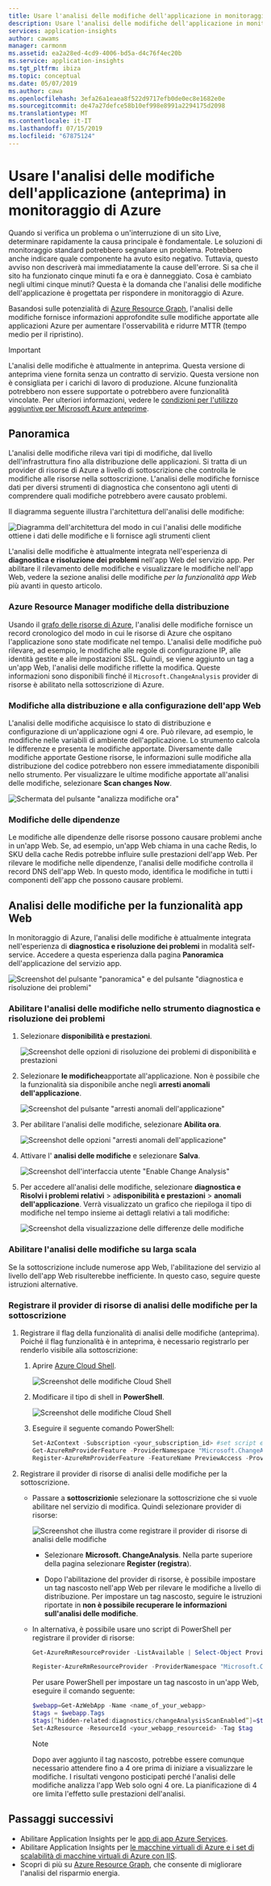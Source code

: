 ```yaml
---
title: Usare l'analisi delle modifiche dell'applicazione in monitoraggio di Azure per trovare i problemi delle app Web | Microsoft Docs
description: Usare l'analisi delle modifiche dell'applicazione in monitoraggio di Azure per risolvere i problemi dell'applicazione nei siti Live nel servizio app Azure.
services: application-insights
author: cawams
manager: carmonm
ms.assetid: ea2a28ed-4cd9-4006-bd5a-d4c76f4ec20b
ms.service: application-insights
ms.tgt_pltfrm: ibiza
ms.topic: conceptual
ms.date: 05/07/2019
ms.author: cawa
ms.openlocfilehash: 3efa26a1eaea8f522d9717efb0de0ec8e1682e0e
ms.sourcegitcommit: de47a27defce58b10ef998e8991a2294175d2098
ms.translationtype: MT
ms.contentlocale: it-IT
ms.lasthandoff: 07/15/2019
ms.locfileid: "67875124"
---
```

# <a name="use-application-change-analysis-preview-in-azure-monitor"></a>Usare l'analisi delle modifiche dell'applicazione (anteprima) in monitoraggio di Azure

Quando si verifica un problema o un'interruzione di un sito Live, determinare rapidamente la causa principale è fondamentale. Le soluzioni di monitoraggio standard potrebbero segnalare un problema. Potrebbero anche indicare quale componente ha avuto esito negativo. Tuttavia, questo avviso non descriverà mai immediatamente la cause dell'errore. Si sa che il sito ha funzionato cinque minuti fa e ora è danneggiato. Cosa è cambiato negli ultimi cinque minuti? Questa è la domanda che l'analisi delle modifiche dell'applicazione è progettata per rispondere in monitoraggio di Azure.

Basandosi sulle potenzialità di [Azure Resource Graph](https://docs.microsoft.com/azure/governance/resource-graph/overview), l'analisi delle modifiche fornisce informazioni approfondite sulle modifiche apportate alle applicazioni Azure per aumentare l'osservabilità e ridurre MTTR (tempo medio per il ripristino).

> [!IMPORTANT]
> L'analisi delle modifiche è attualmente in anteprima. Questa versione di anteprima viene fornita senza un contratto di servizio. Questa versione non è consigliata per i carichi di lavoro di produzione. Alcune funzionalità potrebbero non essere supportate o potrebbero avere funzionalità vincolate. Per ulteriori informazioni, vedere le [condizioni per l'utilizzo aggiuntive per Microsoft Azure anteprime](https://azure.microsoft.com/support/legal/preview-supplemental-terms/).

## <a name="overview"></a>Panoramica

L'analisi delle modifiche rileva vari tipi di modifiche, dal livello dell'infrastruttura fino alla distribuzione delle applicazioni. Si tratta di un provider di risorse di Azure a livello di sottoscrizione che controlla le modifiche alle risorse nella sottoscrizione. L'analisi delle modifiche fornisce dati per diversi strumenti di diagnostica che consentono agli utenti di comprendere quali modifiche potrebbero avere causato problemi.

Il diagramma seguente illustra l'architettura dell'analisi delle modifiche:

![Diagramma dell'architettura del modo in cui l'analisi delle modifiche ottiene i dati delle modifiche e li fornisce agli strumenti client](./media/change-analysis/overview.png)

L'analisi delle modifiche è attualmente integrata nell'esperienza di **diagnostica e risoluzione dei problemi** nell'app Web del servizio app. Per abilitare il rilevamento delle modifiche e visualizzare le modifiche nell'app Web, vedere la sezione analisi delle modifiche *per la funzionalità app Web* più avanti in questo articolo.

### <a name="azure-resource-manager-deployment-changes"></a>Azure Resource Manager modifiche della distribuzione

Usando il [grafo delle risorse di Azure](https://docs.microsoft.com/azure/governance/resource-graph/overview), l'analisi delle modifiche fornisce un record cronologico del modo in cui le risorse di Azure che ospitano l'applicazione sono state modificate nel tempo. L'analisi delle modifiche può rilevare, ad esempio, le modifiche alle regole di configurazione IP, alle identità gestite e alle impostazioni SSL. Quindi, se viene aggiunto un tag a un'app Web, l'analisi delle modifiche riflette la modifica. Queste informazioni sono disponibili finché il `Microsoft.ChangeAnalysis` provider di risorse è abilitato nella sottoscrizione di Azure.

### <a name="changes-in-web-app-deployment-and-configuration"></a>Modifiche alla distribuzione e alla configurazione dell'app Web

L'analisi delle modifiche acquisisce lo stato di distribuzione e configurazione di un'applicazione ogni 4 ore. Può rilevare, ad esempio, le modifiche nelle variabili di ambiente dell'applicazione. Lo strumento calcola le differenze e presenta le modifiche apportate. Diversamente dalle modifiche apportate Gestione risorse, le informazioni sulle modifiche alla distribuzione del codice potrebbero non essere immediatamente disponibili nello strumento. Per visualizzare le ultime modifiche apportate all'analisi delle modifiche, selezionare **Scan changes Now**.

![Schermata del pulsante "analizza modifiche ora"](./media/change-analysis/scan-changes.png)

### <a name="dependency-changes"></a>Modifiche delle dipendenze

Le modifiche alle dipendenze delle risorse possono causare problemi anche in un'app Web. Se, ad esempio, un'app Web chiama in una cache Redis, lo SKU della cache Redis potrebbe influire sulle prestazioni dell'app Web. Per rilevare le modifiche nelle dipendenze, l'analisi delle modifiche controlla il record DNS dell'app Web. In questo modo, identifica le modifiche in tutti i componenti dell'app che possono causare problemi.

## <a name="change-analysis-for-the-web-apps-feature"></a>Analisi delle modifiche per la funzionalità app Web

In monitoraggio di Azure, l'analisi delle modifiche è attualmente integrata nell'esperienza di **diagnostica e risoluzione dei problemi** in modalità self-service. Accedere a questa esperienza dalla pagina **Panoramica** dell'applicazione del servizio app.

![Screenshot del pulsante "panoramica" e del pulsante "diagnostica e risoluzione dei problemi"](./media/change-analysis/change-analysis.png)

### <a name="enable-change-analysis-in-the-diagnose-and-solve-problems-tool"></a>Abilitare l'analisi delle modifiche nello strumento diagnostica e risoluzione dei problemi

1. Selezionare **disponibilità e prestazioni**.

    ![Screenshot delle opzioni di risoluzione dei problemi di disponibilità e prestazioni](./media/change-analysis/availability-and-performance.png)

1. Selezionare **le modifiche**apportate all'applicazione. Non è possibile che la funzionalità sia disponibile anche negli **arresti anomali dell'applicazione**.

   ![Screenshot del pulsante "arresti anomali dell'applicazione"](./media/change-analysis/application-changes.png)

1. Per abilitare l'analisi delle modifiche, selezionare **Abilita ora**.

   ![Screenshot delle opzioni "arresti anomali dell'applicazione"](./media/change-analysis/enable-changeanalysis.png)

1. Attivare l' **analisi delle modifiche** e selezionare **Salva**.

    ![Screenshot dell'interfaccia utente "Enable Change Analysis"](./media/change-analysis/change-analysis-on.png)


1. Per accedere all'analisi delle modifiche, selezionare **diagnostica e Risolvi i problemi relativi** > a**disponibilità e prestazioni** > **anomali dell'applicazione**. Verrà visualizzato un grafico che riepiloga il tipo di modifiche nel tempo insieme ai dettagli relativi a tali modifiche:

     ![Screenshot della visualizzazione delle differenze delle modifiche](./media/change-analysis/change-view.png)


### <a name="enable-change-analysis-at-scale"></a>Abilitare l'analisi delle modifiche su larga scala

Se la sottoscrizione include numerose app Web, l'abilitazione del servizio al livello dell'app Web risulterebbe inefficiente. In questo caso, seguire queste istruzioni alternative.

### <a name="register-the-change-analysis-resource-provider-for-your-subscription"></a>Registrare il provider di risorse di analisi delle modifiche per la sottoscrizione

1. Registrare il flag della funzionalità di analisi delle modifiche (anteprima). Poiché il flag funzionalità è in anteprima, è necessario registrarlo per renderlo visibile alla sottoscrizione:

   1. Aprire [Azure Cloud Shell](https://azure.microsoft.com/features/cloud-shell/).

      ![Screenshot delle modifiche Cloud Shell](./media/change-analysis/cloud-shell.png)

   1. Modificare il tipo di shell in **PowerShell**.

      ![Screenshot delle modifiche Cloud Shell](./media/change-analysis/choose-powershell.png)

   1. Eseguire il seguente comando PowerShell:

        ``` PowerShell
        Set-AzContext -Subscription <your_subscription_id> #set script execution context to the subscription you are trying to enable
        Get-AzureRmProviderFeature -ProviderNamespace "Microsoft.ChangeAnalysis" -ListAvailable #Check for feature flag availability
        Register-AzureRmProviderFeature -FeatureName PreviewAccess -ProviderNamespace Microsoft.ChangeAnalysis #Register feature flag
        ```

1. Registrare il provider di risorse di analisi delle modifiche per la sottoscrizione.

   - Passare a **sottoscrizioni**e selezionare la sottoscrizione che si vuole abilitare nel servizio di modifica. Quindi selezionare provider di risorse:

        ![Screenshot che illustra come registrare il provider di risorse di analisi delle modifiche](./media/change-analysis/register-rp.png)

       - Selezionare **Microsoft. ChangeAnalysis**. Nella parte superiore della pagina selezionare **Register (registra**).

       - Dopo l'abilitazione del provider di risorse, è possibile impostare un tag nascosto nell'app Web per rilevare le modifiche a livello di distribuzione. Per impostare un tag nascosto, seguire le istruzioni riportate in **non è possibile recuperare le informazioni sull'analisi delle modifiche**.

   - In alternativa, è possibile usare uno script di PowerShell per registrare il provider di risorse:

        ```PowerShell
        Get-AzureRmResourceProvider -ListAvailable | Select-Object ProviderNamespace, RegistrationState #Check if RP is ready for registration

        Register-AzureRmResourceProvider -ProviderNamespace "Microsoft.ChangeAnalysis" #Register the Change Analysis RP
        ```

        Per usare PowerShell per impostare un tag nascosto in un'app Web, eseguire il comando seguente:

        ```powershell
        $webapp=Get-AzWebApp -Name <name_of_your_webapp>
        $tags = $webapp.Tags
        $tags[“hidden-related:diagnostics/changeAnalysisScanEnabled”]=$true
        Set-AzResource -ResourceId <your_webapp_resourceid> -Tag $tag
        ```

     > [!NOTE]
     > Dopo aver aggiunto il tag nascosto, potrebbe essere comunque necessario attendere fino a 4 ore prima di iniziare a visualizzare le modifiche. I risultati vengono posticipati perché l'analisi delle modifiche analizza l'app Web solo ogni 4 ore. La pianificazione di 4 ore limita l'effetto sulle prestazioni dell'analisi.

## <a name="next-steps"></a>Passaggi successivi

- Abilitare Application Insights per le [app di app Azure Services](azure-web-apps.md).
- Abilitare Application Insights per [le macchine virtuali di Azure e i set di scalabilità di macchine virtuali di Azure con IIS](azure-vm-vmss-apps.md).
- Scopri di più su [Azure Resource Graph](https://docs.microsoft.com/azure/governance/resource-graph/overview), che consente di migliorare l'analisi del risparmio energia.
